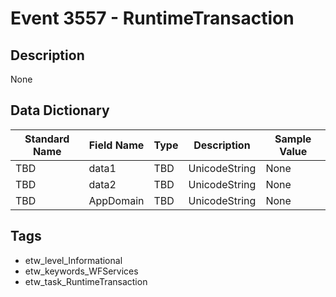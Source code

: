 # Event 3557 - RuntimeTransaction

## Description
None

## Data Dictionary
|Standard Name|Field Name|Type|Description|Sample Value|
|---|---|---|---|---|
|TBD|data1|TBD|UnicodeString|None|None|
|TBD|data2|TBD|UnicodeString|None|None|
|TBD|AppDomain|TBD|UnicodeString|None|None|

## Tags
* etw_level_Informational
* etw_keywords_WFServices
* etw_task_RuntimeTransaction
